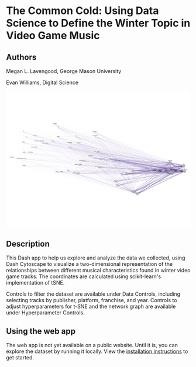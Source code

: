 # The Common Cold: Using Data Science to Define the Winter Topic in Video Game Music

## Authors

Megan L. Lavengood, George Mason University

Evan Williams, Digital Science

![Network graph of tags found in wintry video game music](assets/winter.png "Network graph of tags found in wintry video game music")

## Description

This Dash app to help us explore and analyze the data we collected, using Dash Cytoscape to visualize a two-dimensional representation of the relationships between different musical characteristics found in winter video game tracks. The coordinates are calculated using scikit-learn's implementation of tSNE. 

Controls to filter the dataset are available under Data Controls, including selecting tracks by publisher, platform, franchise, and year. Controls to adjust hyperparameters for t-SNE and the network graph are available under Hyperparameter Controls.

## Using the web app

The web app is not yet available on a public website. Until it is, you can explore the dataset by running it locally. View the [installation instructions](/instructions.md) to get started.